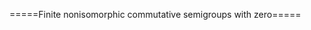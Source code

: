 =====Finite nonisomorphic commutative semigroups with zero=====
<html>
<div id="insert"></div>
<script src="http://math.chapman.edu/~jipsen/structures/ua.js"></script>
<script>init("CSgrpZ",5,{associative:true,commutative:true,zero:true})</script>
</html>